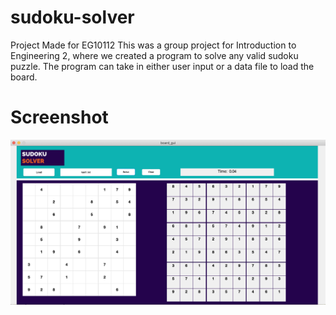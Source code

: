 # sudoku-solver
Project Made for EG10112
This was a group project for Introduction to Engineering 2, where we created a program to solve any valid sudoku puzzle. 
The program can take in either user input or a data file to load the board. 

# Screenshot
![Screenshot](https://raw.githubusercontent.com/sambattalio/sudoku-solver/master/screenshot.png)
